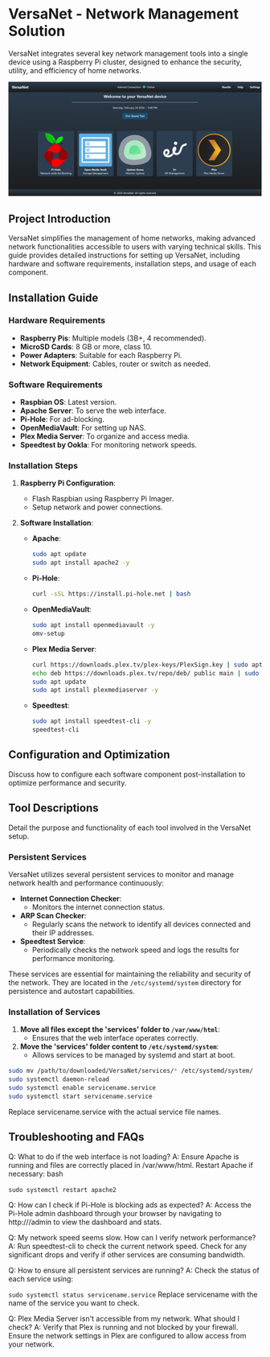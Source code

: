 # VersaNet - Network Management Solution

VersaNet integrates several key network management tools into a single device using a Raspberry Pi cluster, designed to enhance the security, utility, and efficiency of home networks.

![VersaNet Overview](home.png)

## Project Introduction

VersaNet simplifies the management of home networks, making advanced network functionalities accessible to users with varying technical skills. This guide provides detailed instructions for setting up VersaNet, including hardware and software requirements, installation steps, and usage of each component.

## Installation Guide

### Hardware Requirements

- **Raspberry Pis**: Multiple models (3B+, 4 recommended).
- **MicroSD Cards**: 8 GB or more, class 10.
- **Power Adapters**: Suitable for each Raspberry Pi.
- **Network Equipment**: Cables, router or switch as needed.

### Software Requirements

- **Raspbian OS**: Latest version.
- **Apache Server**: To serve the web interface.
- **Pi-Hole**: For ad-blocking.
- **OpenMediaVault**: For setting up NAS.
- **Plex Media Server**: To organize and access media.
- **Speedtest by Ookla**: For monitoring network speeds.

### Installation Steps

1. **Raspberry Pi Configuration**:
   - Flash Raspbian using Raspberry Pi Imager.
   - Setup network and power connections.

2. **Software Installation**:
   - **Apache**:
     ```bash
     sudo apt update
     sudo apt install apache2 -y
     ```
   - **Pi-Hole**:
     ```bash
     curl -sSL https://install.pi-hole.net | bash
     ```
   - **OpenMediaVault**:
     ```bash
     sudo apt install openmediavault -y
     omv-setup
     ```
   - **Plex Media Server**:
     ```bash
     curl https://downloads.plex.tv/plex-keys/PlexSign.key | sudo apt-key add -
     echo deb https://downloads.plex.tv/repo/deb/ public main | sudo tee /etc/apt/sources.list.d/plexmediaserver.list
     sudo apt update
     sudo apt install plexmediaserver -y
     ```
   - **Speedtest**:
     ```bash
     sudo apt install speedtest-cli -y
     speedtest-cli
     ```

## Configuration and Optimization

Discuss how to configure each software component post-installation to optimize performance and security.

## Tool Descriptions

Detail the purpose and functionality of each tool involved in the VersaNet setup.

### Persistent Services

VersaNet utilizes several persistent services to monitor and manage network health and performance continuously:

- **Internet Connection Checker**:
  - Monitors the internet connection status.
- **ARP Scan Checker**:
  - Regularly scans the network to identify all devices connected and their IP addresses.
- **Speedtest Service**:
  - Periodically checks the network speed and logs the results for performance monitoring.

These services are essential for maintaining the reliability and security of the network. They are located in the `/etc/systemd/system` directory for persistence and autostart capabilities.

### Installation of Services

1. **Move all files except the 'services' folder to `/var/www/html`**:
   - Ensures that the web interface operates correctly.
2. **Move the 'services' folder content to `/etc/systemd/system`**:
   - Allows services to be managed by systemd and start at boot.

```bash
sudo mv /path/to/downloaded/VersaNet/services/* /etc/systemd/system/
sudo systemctl daemon-reload
sudo systemctl enable servicename.service
sudo systemctl start servicename.service

```
Replace servicename.service with the actual service file names.


## Troubleshooting and FAQs

Q: What to do if the web interface is not loading?
A: Ensure Apache is running and files are correctly placed in /var/www/html. Restart Apache if necessary:
bash

``` sudo systemctl restart apache2 ```

Q: How can I check if Pi-Hole is blocking ads as expected?
A: Access the Pi-Hole admin dashboard through your browser by navigating to http://<your-pi-ip>/admin to view the dashboard and stats.

Q: My network speed seems slow. How can I verify network performance?
A: Run speedtest-cli to check the current network speed. Check for any significant drops and verify if other services are 
consuming bandwidth.

Q: How to ensure all persistent services are running?
A: Check the status of each service using:

``` sudo systemctl status servicename.service ```
Replace servicename with the name of the service you want to check.

Q: Plex Media Server isn't accessible from my network. What should I check?
A: Verify that Plex is running and not blocked by your firewall. Ensure the network settings in Plex are configured to allow access from your network.




